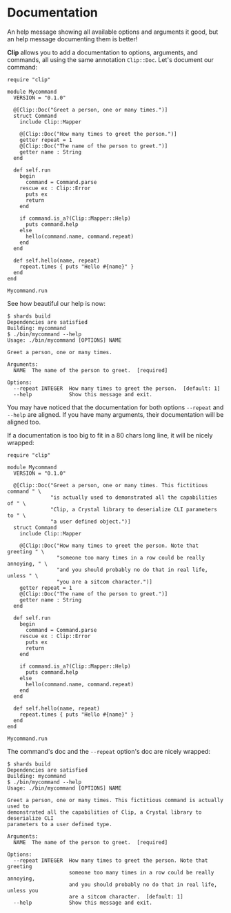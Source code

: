 # Documentation

An help message showing all available options and arguments it good, but an help message documenting them is better!

**Clip** allows you to add a documentation to options, arguments, and commands, all using the same annotation `Clip::Doc`.
Let's document our command:

```Crystal hl_lines="6 10 12"
require "clip"

module Mycommand
  VERSION = "0.1.0"

  @[Clip::Doc("Greet a person, one or many times.")]
  struct Command
    include Clip::Mapper

    @[Clip::Doc("How many times to greet the person.")]
    getter repeat = 1
    @[Clip::Doc("The name of the person to greet.")]
    getter name : String
  end

  def self.run
    begin
      command = Command.parse
    rescue ex : Clip::Error
      puts ex
      return
    end

    if command.is_a?(Clip::Mapper::Help)
      puts command.help
    else
      hello(command.name, command.repeat)
    end
  end

  def self.hello(name, repeat)
    repeat.times { puts "Hello #{name}" }
  end
end

Mycommand.run

```

See how beautiful our help is now:

```console hl_lines="7 10 13"
$ shards build
Dependencies are satisfied
Building: mycommand
$ ./bin/mycommand --help
Usage: ./bin/mycommand [OPTIONS] NAME

Greet a person, one or many times.

Arguments:
  NAME  The name of the person to greet.  [required]

Options:
  --repeat INTEGER  How many times to greet the person.  [default: 1]
  --help            Show this message and exit.
```

You may have noticed that the documentation for both options `--repeat` and `--help` are aligned.
If you have many arguments, their documentation will be aligned too.

If a documentation is too big to fit in a 80 chars long line, it will be nicely wrapped:

```Crystal hl_lines="6-9 13-16"
require "clip"

module Mycommand
  VERSION = "0.1.0"

  @[Clip::Doc("Greet a person, one or many times. This fictitious command " \
              "is actually used to demonstrated all the capabilities of " \
              "Clip, a Crystal library to deserialize CLI parameters to " \
              "a user defined object.")]
  struct Command
    include Clip::Mapper

    @[Clip::Doc("How many times to greet the person. Note that greeting " \
                "someone too many times in a row could be really annoying, " \
                "and you should probably no do that in real life, unless " \
                "you are a sitcom character.")]
    getter repeat = 1
    @[Clip::Doc("The name of the person to greet.")]
    getter name : String
  end

  def self.run
    begin
      command = Command.parse
    rescue ex : Clip::Error
      puts ex
      return
    end

    if command.is_a?(Clip::Mapper::Help)
      puts command.help
    else
      hello(command.name, command.repeat)
    end
  end

  def self.hello(name, repeat)
    repeat.times { puts "Hello #{name}" }
  end
end

Mycommand.run
```

The command's doc and the `--repeat` option's doc are nicely wrapped:

```console hl_lines="7-9 15-18"
$ shards build
Dependencies are satisfied
Building: mycommand
$ ./bin/mycommand --help
Usage: ./bin/mycommand [OPTIONS] NAME

Greet a person, one or many times. This fictitious command is actually used to
demonstrated all the capabilities of Clip, a Crystal library to deserialize CLI
parameters to a user defined type.

Arguments:
  NAME  The name of the person to greet.  [required]

Options:
  --repeat INTEGER  How many times to greet the person. Note that greeting
                    someone too many times in a row could be really annoying,
                    and you should probably no do that in real life, unless you
                    are a sitcom character.  [default: 1]
  --help            Show this message and exit.
```
